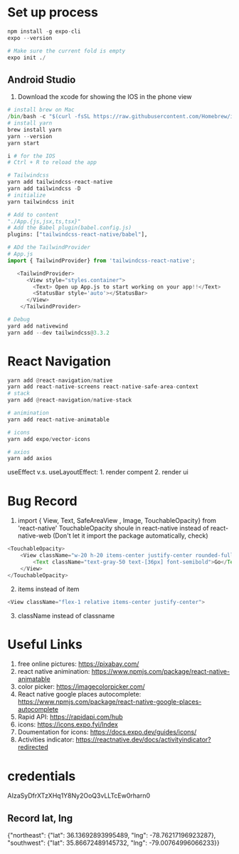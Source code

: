 # Set up process
```python
npm install -g expo-cli
expo --version

# Make sure the current fold is empty
expo init ./
```
## Android Studio 
1. Download the xcode for showing the IOS in the phone view
```python
# install brew on Mac
/bin/bash -c "$(curl -fsSL https://raw.githubusercontent.com/Homebrew/install/HEAD/install.sh)"
# install yarn
brew install yarn
yarn --version
yarn start

i # for the IOS 
# Ctrl + R to reload the app

# Tailwindcss
yarn add tailwindcss-react-native
yarn add tailwindcss -D
# initialize
yarn tailwindcss init

# Add to content
"./App.{js,jsx,ts,tsx}"
# Add the Babel plugin(babel.config.js)
plugins: ["tailwindcss-react-native/babel"],

# ADd the TailwindProvider
# App.js
import { TailwindProvider} from 'tailwindcss-react-native';

   <TailwindProvider>
      <View style="styles.container">
        <Text> Open up App.js to start working on your app!!</Text>
        <StatusBar style='auto'></StatusBar>
      </View>
    </TailwindProvider>

# Debug
yard add nativewind
yarn add --dev tailwindcss@3.3.2
```
# React Navigation
```python
yarn add @react-navigation/native
yarn add react-native-screens react-native-safe-area-context
# stack
yarn add @react-navigation/native-stack

# animination 
yarn add react-native-animatable

# icons
yarn add expo/vector-icons

# axios
yarn add axios
```

useEffect v.s. useLayoutEffect: 1. render compent 2. render ui


# Bug Record
1. import { View, Text, SafeAreaView , Image, TouchableOpacity} from 'react-native'
TouchableOpacity shoule in react-native instead of react-native-web (Don't let it import the package automatically, check)
```javascript
<TouchableOpacity>
    <View className="w-20 h-20 items-center justify-center rounded-full bg-[#D7B16D]">
        <Text className="text-gray-50 text-[36px] font-semibold">Go</Text>
    </View>
</TouchableOpacity>

```
2. items instead of item
```javascript
<View className="flex-1 relative items-center justify-center">
```
3. className instead of classname

# Useful Links
1. free online pictures: https://pixabay.com/
2. react native animination: https://www.npmjs.com/package/react-native-animatable 
3. color picker: https://imagecolorpicker.com/
4. React native google places autocomplete: https://www.npmjs.com/package/react-native-google-places-autocomplete 
5. Rapid API: https://rapidapi.com/hub 
6. icons: https://icons.expo.fyi/Index 
7. Doumentation for icons: https://docs.expo.dev/guides/icons/
8. Activities indicator: https://reactnative.dev/docs/activityindicator?redirected 


# credentials
AIzaSyDfrXTzXHq1Y8Ny2OoQ3vLLTcEw0rharn0

## Record lat, lng
{"northeast": {"lat": 36.13692893995489, "lng": -78.76217196923287}, 
"southwest": {"lat": 35.86672489145732, "lng": -79.00764996066233}}